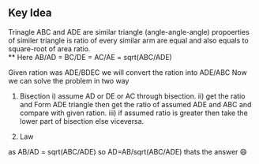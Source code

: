## Key Idea

Trinagle ABC and ADE are similar triangle (angle-angle-angle) propoerties of similer triangle is
ratio of every similar arm are equal and also equals to square-root of area ratio.<br>
** Here AB/AD = BC/DE = AC/AE = sqrt(ABC/ADE)

Given ration was ADE/BDEC we will convert the ration into ADE/ABC
Now we can solve the problem in two way
1) Bisection
  i) assume AD or DE or AC through bisection.
  ii) get the ratio and Form ADE triangle then get the ratio of assumed ADE and ABC and compare with given ration.
  iii) if assumed ratio is greater then take the lower part of bisection else viceversa.
  
2) Law

as AB/AD = sqrt(ABC/ADE)
so AD=AB/sqrt(ABC/ADE) thats the answer :smile:
